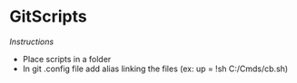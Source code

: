 # GitScripts

*Instructions*

- Place scripts in a folder
- In git .config file add alias linking the files (ex: up = !sh C:/Cmds/cb.sh)

